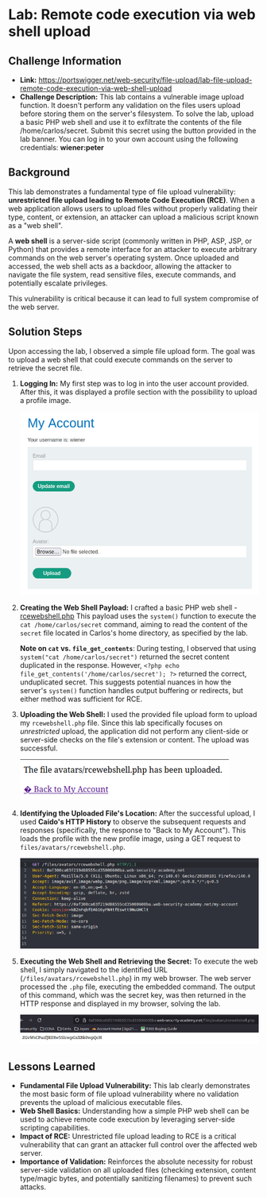 # Lab: Remote code execution via web shell upload

## Challenge Information

* **Link:** https://portswigger.net/web-security/file-upload/lab-file-upload-remote-code-execution-via-web-shell-upload
* **Challenge Description:** This lab contains a vulnerable image upload function. It doesn't perform any validation on the files users upload before storing them on the server's filesystem.
To solve the lab, upload a basic PHP web shell and use it to exfiltrate the contents of the file /home/carlos/secret. Submit this secret using the button provided in the lab banner.
You can log in to your own account using the following credentials: **wiener:peter**

## Background

This lab demonstrates a fundamental type of file upload vulnerability: **unrestricted file upload leading to Remote Code Execution (RCE)**. When a web application allows users to upload files without properly validating their type, content, or extension, an attacker can upload a malicious script known as a "web shell".

A **web shell** is a server-side script (commonly written in PHP, ASP, JSP, or Python) that provides a remote interface for an attacker to execute arbitrary commands on the web server's operating system. Once uploaded and accessed, the web shell acts as a backdoor, allowing the attacker to navigate the file system, read sensitive files, execute commands, and potentially escalate privileges.

This vulnerability is critical because it can lead to full system compromise of the web server.

## Solution Steps

Upon accessing the lab, I observed a simple file upload form. The goal was to upload a web shell that could execute commands on the server to retrieve the secret file.

1.  **Logging In:**
    My first step was to log in into the user account provided. After this, it was displayed a profile section with the possibility to upload a profile image.

    ![Profile Page](screenshots/profile.png)

2. **Creating the Web Shell Payload:**
   I crafted a basic PHP web shell - [rcewebshell.php](scripts/rcewebshell.php)
    This payload uses the `system()` function to execute the `cat /home/carlos/secret` command, aiming to read the content of the `secret` file located in Carlos's home directory, as specified by the lab.

    **Note on `cat` vs. `file_get_contents`**: During testing, I observed that using `system("cat /home/carlos/secret")` returned the secret content duplicated in the response. However, `<?php echo file_get_contents('/home/carlos/secret'); ?>` returned the correct, unduplicated secret. This suggests potential nuances in how the server's `system()` function handles output buffering or redirects, but either method was sufficient for RCE.

3.  **Uploading the Web Shell:**
    I used the provided file upload form to upload my `rcewebshell.php` file. Since this lab specifically focuses on *unrestricted* upload, the application did not perform any client-side or server-side checks on the file's extension or content. The upload was successful.

    ![Successful File Upload](screenshots/upload.png)


4.  **Identifying the Uploaded File's Location:**
    After the successful upload, I used **Caido's HTTP History** to observe the subsequent requests and responses (specifically, the response to "Back to My Account"). This loads the profile with the new profile image, using a GET request to `files/avatars/rcewebshell.php`.

    ![GET Request](screenshots/get-request.png)

5.  **Executing the Web Shell and Retrieving the Secret:**
    To execute the web shell, I simply navigated to the identified URL (`/files/avatars/rcewebshell.php`) in my web browser.
    The web server processed the `.php` file, executing the embedded command. The output of this command, which was the secret key, was then returned in the HTTP response and displayed in my browser, solving the lab.

    ![Flag](screenshots/flag.png)

## Lessons Learned

* **Fundamental File Upload Vulnerability:** This lab clearly demonstrates the most basic form of file upload vulnerability where no validation prevents the upload of malicious executable files.
* **Web Shell Basics:** Understanding how a simple PHP web shell can be used to achieve remote code execution by leveraging server-side scripting capabilities.
* **Impact of RCE:** Unrestricted file upload leading to RCE is a critical vulnerability that can grant an attacker full control over the affected web server.
* **Importance of Validation:** Reinforces the absolute necessity for robust server-side validation on all uploaded files (checking extension, content type/magic bytes, and potentially sanitizing filenames) to prevent such attacks.